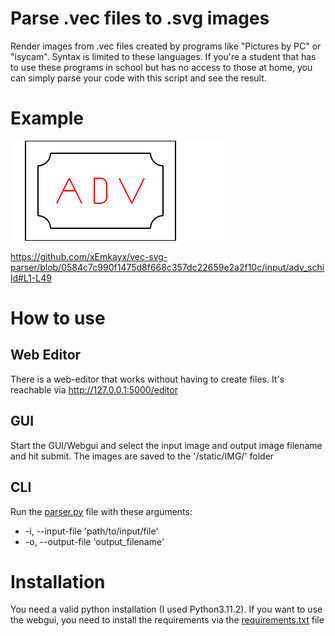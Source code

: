 # Parse .vec files to .svg images
Render images from .vec files created by programs like "Pictures by PC" or "isycam". 
Syntax is limited to these languages.
If you're a student that has to use these programs in school but has no access to those 
at home, you can simply parse your code with this script and see the result.

# Example
![Example image](https://raw.githubusercontent.com/xEmkayx/vec-svg-parser/master/static/IMG/adv.svg)

https://github.com/xEmkayx/vec-svg-parser/blob/0584c7c990f1475d8f668c357dc22659e2a2f10c/input/adv_schild#L1-L49

# How to use
## Web Editor
There is a web-editor that works without having to create files. It's reachable via http://127.0.0.1:5000/editor
## GUI
Start the GUI/Webgui and select the input image and output image filename and hit submit. The images are saved
to the '/static/IMG/' folder
## CLI
Run the [parser.py](https://github.com/xEmkayx/vec-svg-parser/blob/master/parser.py) file with these arguments:
- -i, --input-file 'path/to/input/file'
- -o, --output-file 'output_filename'

# Installation
You need a valid python installation (I used Python3.11.2). If you want to use the webgui, you need to install the 
requirements via the [requirements.txt](https://github.com/xEmkayx/vec-svg-parser/blob/master/requirements.txt) file